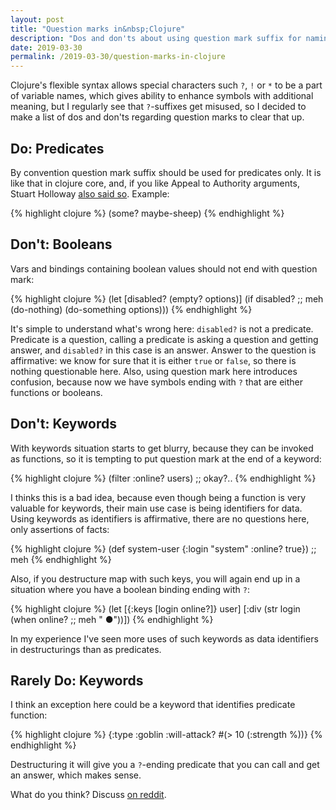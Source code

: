 ```yaml
---
layout: post
title: "Question marks in&nbsp;Clojure"
description: "Dos and don'ts about using question mark suffix for naming things in Clojure"
date: 2019-03-30
permalink: /2019-03-30/question-marks-in-clojure
---
```


Clojure's flexible syntax allows special characters such `?`, `!` or `*` to be a part of variable names, which gives ability to enhance symbols with additional meaning, but I regularly see that `?`-suffixes get misused, so I decided to make a list of dos and don'ts regarding question marks to clear that up.

## Do: Predicates

By convention question mark suffix should be used for predicates only. It is like that in clojure core, and, if you like Appeal to Authority arguments, Stuart Holloway [also said so](https://groups.google.com/d/msg/clojure/IdSGKwTYqPU/QC0udWGuLMQJ). Example:

{% highlight clojure %}
(some? maybe-sheep)
{% endhighlight %}

## Don't: Booleans

Vars and bindings containing boolean values should not end with question mark:

{% highlight clojure %}
(let [disabled? (empty? options)]
  (if disabled? ;; meh
    (do-nothing)
    (do-something options)))
{% endhighlight %}

It's simple to understand what's wrong here: `disabled?` is not a predicate. Predicate is a question, calling a predicate is asking a question and getting answer, and `disabled?` in this case is an answer. Answer to the question is affirmative: we know for sure that it is either `true` or `false`, so there is nothing questionable here. Also, using question mark here introduces confusion, because now we have symbols ending with `?` that are either functions or booleans.

## Don't: Keywords

With keywords situation starts to get blurry, because they can be invoked as functions, so it is tempting to put question mark at the end of a keyword:

{% highlight clojure %}
(filter :online? users) ;; okay?..
{% endhighlight %}

I thinks this is a bad idea, because even though being a function is very valuable for keywords, their main use case is being identifiers for data. Using keywords as identifiers is affirmative, there are no questions here, only assertions of facts:

{% highlight clojure %}
(def system-user
  {:login "system"
   :online? true}) ;; meh
{% endhighlight %}

Also, if you destructure map with such keys, you will again end up in a situation where you have a boolean binding ending with `?`:

{% highlight clojure %}
(let [{:keys [login online?]} user]
  [:div (str login 
             (when online? ;; meh
               " ●"))])
{% endhighlight %}

In my experience I've seen more uses of such keywords as data identifiers in destructurings than as predicates.

## Rarely Do: Keywords

I think an exception here could be a keyword that identifies predicate function:

{% highlight clojure %}
{:type :goblin
 :will-attack? #(> 10 (:strength %))}
{% endhighlight %}

Destructuring it will give you a `?`-ending predicate that you can call and get an answer, which makes sense.

What do you think? Discuss [on reddit](https://www.reddit.com/r/Clojure/comments/b7db39/question_marks_in_clojure/).